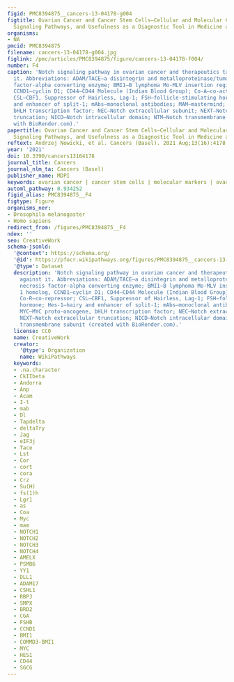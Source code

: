 ```yaml
---
figid: PMC8394875__cancers-13-04178-g004
figtitle: Ovarian Cancer and Cancer Stem Cells—Cellular and Molecular Characteristics,
  Signaling Pathways, and Usefulness as a Diagnostic Tool in Medicine and Oncology
organisms:
- NA
pmcid: PMC8394875
filename: cancers-13-04178-g004.jpg
figlink: /pmc/articles/PMC8394875/figure/cancers-13-04178-f004/
number: F4
caption: 'Notch signaling pathway in ovarian cancer and therapeutics targeted against
  it. Abbreviations: ADAM/TACE—a disintegrin and metalloproteinase/tumor necrosis
  factor-alpha converting enzyme; BMI1—B lymphoma Mo-MLV insertion region 1 homolog,
  CCND1—cyclin D1; CD44—CD44 Molecule (Indian Blood Group); Co-A—co-activator; Co-R—co-repressor;
  CSL—CBF1, Suppressor of Hairless, Lag-1; FSH—follicle-stimulating hormone; Hes-1—hairy
  and enhancer of split-1; mAbs—monoclonal antibodies; MAM—mastermind; MYC—MYC proto-oncogene,
  bHLH transcription factor; NEC—Notch extracellular subunit; NEXT—Notch extracellular
  truncation; NICD—Notch intracellular domain; NTM—Notch transmembrane subunit (created
  with BioRender.com).'
papertitle: Ovarian Cancer and Cancer Stem Cells—Cellular and Molecular Characteristics,
  Signaling Pathways, and Usefulness as a Diagnostic Tool in Medicine and Oncology.
reftext: Andrzej Nowicki, et al. Cancers (Basel). 2021 Aug;13(16):4178.
year: '2021'
doi: 10.3390/cancers13164178
journal_title: Cancers
journal_nlm_ta: Cancers (Basel)
publisher_name: MDPI
keywords: ovarian cancer | cancer stem cells | molecular markers | ovarian tumor
automl_pathway: 0.934252
figid_alias: PMC8394875__F4
figtype: Figure
organisms_ner:
- Drosophila melanogaster
- Homo sapiens
redirect_from: /figures/PMC8394875__F4
ndex: ''
seo: CreativeWork
schema-jsonld:
  '@context': https://schema.org/
  '@id': https://pfocr.wikipathways.org/figures/PMC8394875__cancers-13-04178-g004.html
  '@type': Dataset
  description: 'Notch signaling pathway in ovarian cancer and therapeutics targeted
    against it. Abbreviations: ADAM/TACE—a disintegrin and metalloproteinase/tumor
    necrosis factor-alpha converting enzyme; BMI1—B lymphoma Mo-MLV insertion region
    1 homolog, CCND1—cyclin D1; CD44—CD44 Molecule (Indian Blood Group); Co-A—co-activator;
    Co-R—co-repressor; CSL—CBF1, Suppressor of Hairless, Lag-1; FSH—follicle-stimulating
    hormone; Hes-1—hairy and enhancer of split-1; mAbs—monoclonal antibodies; MAM—mastermind;
    MYC—MYC proto-oncogene, bHLH transcription factor; NEC—Notch extracellular subunit;
    NEXT—Notch extracellular truncation; NICD—Notch intracellular domain; NTM—Notch
    transmembrane subunit (created with BioRender.com).'
  license: CC0
  name: CreativeWork
  creator:
    '@type': Organization
    name: WikiPathways
  keywords:
  - .na.character
  - CkIIbeta
  - Andorra
  - Anp
  - Acam
  - I-t
  - mab
  - Dl
  - Tapdelta
  - deltaTry
  - Jag
  - eIF3j
  - Tace
  - Lst
  - Cor
  - cort
  - cora
  - Crz
  - Su(H)
  - fs(1)h
  - Lgr1
  - as
  - Coa
  - Myc
  - mam
  - NOTCH1
  - NOTCH2
  - NOTCH3
  - NOTCH4
  - AMELX
  - PSMB6
  - YY1
  - DLL1
  - ADAM17
  - CSHL1
  - RBPJ
  - SMPX
  - BRD2
  - CGA
  - FSHB
  - CCND1
  - BMI1
  - COMMD3-BMI1
  - MYC
  - HES1
  - CD44
  - SGCG
---
```

